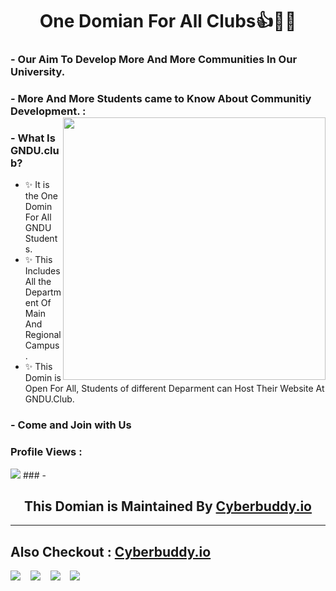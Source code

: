 <h1 align="center" font="bold"> One Domian For All Clubs👍🤞😎</h1>

### - Our Aim To Develop More And More Communities In Our University.
### - More And More Students came to Know About Communitiy Development. :  <img width="420" src="https://englishtribuneimages.blob.core.windows.net/gallary-content/2020/5/Desk/2020_5$largeimg_1593339688.jpeg" align="right">

### - What Is GNDU.club? 
- ✨ It is the One Domin For All GNDU Students. 
- ✨ This Includes All the Department Of Main And Regional Campus.
- ✨ This Domin is Open For All, Students of different Deparment can Host Their Website At GNDU.Club.
### - Come and Join with Us
### Profile Views : 
  <img src="https://profile-counter.glitch.me/gndu.club/count.svg/"> 
### - <h2 align="center"> This Domian is Maintained By <a href="https://www.cyberbuddy.io">Cyberbuddy.io</a></h2>
<hr> 

## Also Checkout : [Cyberbuddy.io](https://www.cyberbuddy.io)
<a href="https://blog.cyberbuddy.io"><img src="https://img.shields.io/badge/Ghost-000?style=for-the-badge&logo=ghost&logoColor=yellow"></a> &nbsp;&nbsp;  <a href="https://github.com/cyberbuddy-io"><img src="https://img.shields.io/badge/GitHub-100000?style=for-the-badge&logo=github&logoColor=white"></a>  &nbsp;&nbsp; <a href="https://instagram.com/cyberbuddy.io"><img src="https://img.shields.io/badge/Instagram-E4405F?style=for-the-badge&logo=instagram&logoColor=white"></a> &nbsp;&nbsp;  <a href="https://twitter.com/cyberbuddy_io"><img src="https://img.shields.io/badge/Twitter-1DA1F2?style=for-the-badge&logo=twitter&logoColor=white"></a>

